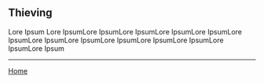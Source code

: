 ## Thieving ##

Lore Ipsum Lore IpsumLore IpsumLore IpsumLore IpsumLore IpsumLore IpsumLore IpsumLore IpsumLore IpsumLore IpsumLore IpsumLore IpsumLore Ipsum



-----------------------------

[Home](https://fishbotapp.github.io/fishbotwiki/)

